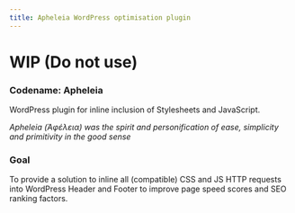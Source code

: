 ```yaml
---
title: Apheleia WordPress optimisation plugin
---
```


# WIP (Do not use)

### Codename: Apheleia

WordPress plugin for inline inclusion of Stylesheets and JavaScript.

_Apheleia (Ἀφέλεια) was the spirit and personification of ease, simplicity and primitivity in the good sense_

### Goal

To provide a solution to inline all (compatible) CSS and JS HTTP requests into WordPress Header and Footer to improve page speed scores and SEO ranking factors.